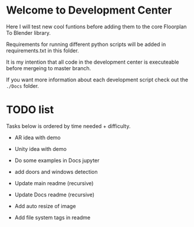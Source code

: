# Welcome to Development Center
Here I will test new cool funtions before adding them to the core Floorplan To Blender library.

Requirements for running different python scripts will be added in requirements.txt in this folder.

It is my intention that all code in the development center is executeable before mergeing to master branch.

If you want more information about each development script check out the `./Docs` folder.

# TODO list
Tasks below is ordered by time needed + difficulty.

* AR idea with demo

* Unity idea with demo

* Do some examples in Docs jupyter

* add doors and windows detection

* Update main readme (recursive)

* Update Docs readme (recursive)

* Add auto resize of image

* Add file system tags in readme
